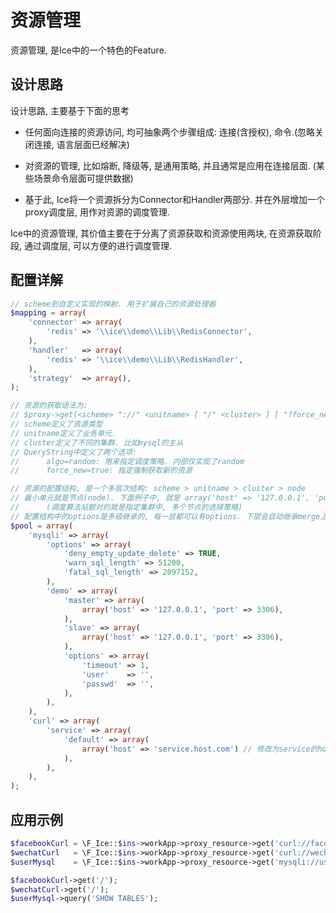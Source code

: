 # 资源管理

资源管理, 是Ice中的一个特色的Feature.

## 设计思路

设计思路, 主要基于下面的思考

* 任何面向连接的资源访问, 均可抽象两个步骤组成: 连接(含授权), 命令.(忽略关闭连接, 语言层面已经解决)

* 对资源的管理, 比如熔断, 降级等, 是通用策略, 并且通常是应用在连接层面. (某些场景命令层面可提供数据)

* 基于此, Ice将一个资源拆分为Connector和Handler两部分. 并在外层增加一个proxy调度层, 用作对资源的调度管理.

Ice中的资源管理, 其价值主要在于分离了资源获取和资源使用两块, 在资源获取阶段, 通过调度层, 可以方便的进行调度管理.

## 配置详解

```php
// scheme到自定义实现的映射. 用于扩展自己的资源处理器
$mapping = array(
    'connector' => array(
        'redis' => '\\ice\\demo\\Lib\\RedisConnector',
    ),
    'handler'   => array(
        'redis' => '\\ice\\demo\\Lib\\RedisHandler',
    ),
    'strategy'  => array(),
);

// 资源的获取语法为:
// $proxy->get(<scheme> "://" <unitname> [ "/" <cluster> ] [ "?force_new=true&algo=random" ]
// scheme定义了资源类型
// unitname定义了业务单元.
// cluster定义了不同的集群. 比如mysql的主从
// QueryString中定义了两个选项:
//      algo=random: 用来指定调度策略. 内部仅实现了random
//      force_new=true: 指定强制获取新的资源

// 资源的配置结构, 是一个多层次结构: scheme > unitname > cluster > node
// 最小单元就是节点(node). 下面例子中, 就是 array('host' => '127.0.0.1', 'port' => 3306)
//      (调度算法站额对的就是指定集群中, 多个节点的选择策略)
// 配置结构中的options是多级继承的, 每一层都可以有options. 下层会自动继承merge上层的options
$pool = array(
    'mysqli' => array(
        'options' => array(
            'deny_empty_update_delete' => TRUE,
            'warn_sql_length' => 51200,
            'fatal_sql_length' => 2097152,
        ),
        'demo' => array(
            'master' => array(
                array('host' => '127.0.0.1', 'port' => 3306),
            ),
            'slave' => array(
                array('host' => '127.0.0.1', 'port' => 3306),
            ),
            'options' => array(
                'timeout' => 1,
                'user'    => '',
                'passwd'  => '',
            ),
        ),
    ),
    'curl' => array(
        'service' => array(
            'default' => array(
                array('host' => 'service.host.com') // 修改为service的host
            ),
        ),
    ),
);

```

## 应用示例

```php
$facebookCurl = \F_Ice::$ins->workApp->proxy_resource->get('curl://facebook-page');
$wechatCurl   = \F_Ice::$ins->workApp->proxy_resource->get('curl://wechat');
$userMysql    = \F_Ice::$ins->workApp->proxy_resource->get('mysqli://user/master');

$facebookCurl->get('/');
$wechatCurl->get('/');
$userMysql->query('SHOW TABLES');
```
